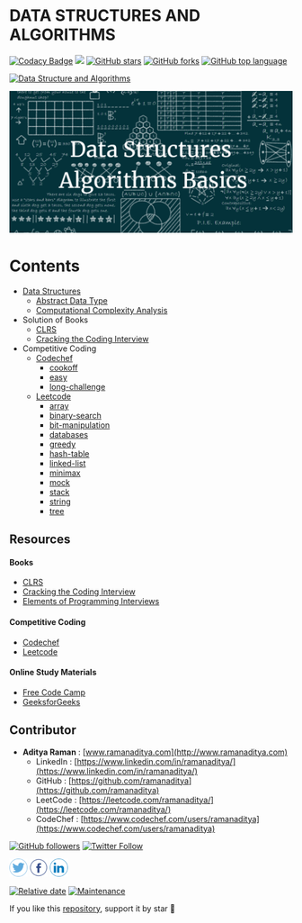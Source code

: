 # DATA STRUCTURES AND ALGORITHMS

[![Codacy Badge](https://api.codacy.com/project/badge/Grade/9baa877d849545429d6888b83100799f)](https://www.codacy.com?utm_source=github.com&amp;utm_medium=referral&amp;utm_content=ramanaditya/data-structure-and-algorithms&amp;utm_campaign=Badge_Grade)
![](https://img.shields.io/badge/code%20style-black-000000.svg)
[![GitHub stars](https://img.shields.io/github/stars/ramanaditya/data-structure-and-algorithms.svg?logo=github)](https://github.com/ramanaditya/data-structure-and-algorithms/stargazers) 
[![GitHub forks](https://img.shields.io/github/forks/ramanaditya/data-structure-and-algorithms.svg?logo=github&color=teal)](https://github.com/ramanaditya/data-structure-and-algorithms/network) 
[![GitHub top language](https://img.shields.io/github/languages/top/ramanaditya/data-structure-and-algorithms?color=yellow&logo=python)](https://github.com/ramanaditya/data-structure-and-algorithms) 

[![Data Structure and Algorithms](https://img.shields.io/badge/data-structure-and-algorithms.svg?colorA=teal&colorB=orange&style=for-the-badge)](https://github.com/ramanaditya/data-structure-and-algorithms/) 


![](images/dsa.png)
# Contents

- [Data Structures](https://github.com/ramanaditya/data-structure-and-algorithms/tree/master/Data-Structures)
    - [Abstract Data Type](https://github.com/ramanaditya/data-structure-and-algorithms/tree/master/Data-Structures#abstract-data-type)
    - [Computational Complexity Analysis](https://github.com/ramanaditya/data-structure-and-algorithms/tree/master/Data-Structures#computational-complexity-analysis)
- Solution of Books
    - [CLRS](https://github.com/ramanaditya/data-structure-and-algorithms/tree/master/CLRS)
    - [Cracking the Coding Interview](https://github.com/ramanaditya/data-structure-and-algorithms/tree/master/cracking-the-coding-interview)
- Competitive Coding
    - [Codechef](https://github.com/ramanaditya/data-structure-and-algorithms#abstract-data-type)
        - [cookoff](https://github.com/ramanaditya/data-structure-and-algorithms/tree/master/codechef#cook-off-2)
        - [easy](https://github.com/ramanaditya/data-structure-and-algorithms/tree/master/codechef#long-challenge)
        - [long-challenge](https://github.com/ramanaditya/data-structure-and-algorithms/tree/master/codechef#long-challenge)
    - [Leetcode](https://github.com/ramanaditya/data-structure-and-algorithms/tree/master/leetcode)
        - [array](https://github.com/ramanaditya/data-structure-and-algorithms/tree/master/leetcode#array)
        - [binary-search](https://github.com/ramanaditya/data-structure-and-algorithms/tree/master/leetcode#binary-search)
        - [bit-manipulation](https://github.com/ramanaditya/data-structure-and-algorithms/tree/master/leetcode#bit-manipulation)
        - [databases](https://github.com/ramanaditya/data-structure-and-algorithms/tree/master/leetcode#databases)
        - [greedy](https://github.com/ramanaditya/data-structure-and-algorithms/tree/master/leetcode#greedy)
        - [hash-table](https://github.com/ramanaditya/data-structure-and-algorithms/tree/master/leetcode#hash-table)
        - [linked-list](https://github.com/ramanaditya/data-structure-and-algorithms/tree/master/leetcode#linked-list)
        - [minimax](https://github.com/ramanaditya/data-structure-and-algorithms/tree/master/leetcode#minimax)
        - [mock](https://github.com/ramanaditya/data-structure-and-algorithms/tree/master/leetcode#mock)
        - [stack](https://github.com/ramanaditya/data-structure-and-algorithms/tree/master/leetcode#stack)
        - [string](https://github.com/ramanaditya/data-structure-and-algorithms/tree/master/leetcode#string)
        - [tree](https://github.com/ramanaditya/data-structure-and-algorithms/tree/master/leetcode#tree)

## Resources

#### Books
- [CLRS](https://mitpress.mit.edu/books/introduction-algorithms-third-edition)
- [Cracking the Coding Interview](http://www.crackingthecodinginterview.com/)
- [Elements of Programming Interviews](https://elementsofprogramminginterviews.com/)

#### Competitive Coding
- [Codechef](https://www.codechef.com/)
- [Leetcode](https://leetcode.com/)

#### Online Study Materials
- [Free Code Camp](https://www.freecodecamp.org/)
- [GeeksforGeeks](https://www.geeksforgeeks.org/)

## Contributor
- **Aditya Raman** : [www.ramanaditya.com](http://www.ramanaditya.com)
    - LinkedIn : [https://www.linkedin.com/in/ramanaditya/](https://www.linkedin.com/in/ramanaditya/)
    - GitHub : [https://github.com/ramanaditya](https://github.com/ramanaditya)
    - LeetCode : [https://leetcode.com/ramanaditya/](https://leetcode.com/ramanaditya/)
    - CodeChef : [https://www.codechef.com/users/ramanaditya](https://www.codechef.com/users/ramanaditya)

[![GitHub followers](https://img.shields.io/github/followers/ramanaditya.svg?label=Follow%20@ramanaditya&style=social)](https://github.com/ramanaditya/)
[![Twitter Follow](https://img.shields.io/twitter/follow/_adityaraman?style=social)](https://twitter.com/_adityaraman) 


<a href="https://twitter.com/_adityaraman"><img src="images/twitter.png" width="32px" height="32px"></a> 
<a href="https://www.facebook.com/adityaraman6"><img src="images/facebook.png" width="32px" height="32px"></a> 
<a href="https://www.linkedin.com/in/ramanaditya/"><img src="images/linkedin.png" width="32px" height="32px"></a>


[![Relative date](https://img.shields.io/date/1542370176?color=important&label=started&logo=github)](https://github.com/ramanaditya/) [![Maintenance](https://img.shields.io/maintenance/yes/2020?color=green&logo=github)](https://github.com/ramanaditya/)

If you like this [repository](https://github.com/ramanaditya/data-structure-and-algorithms), support it by star :star2: